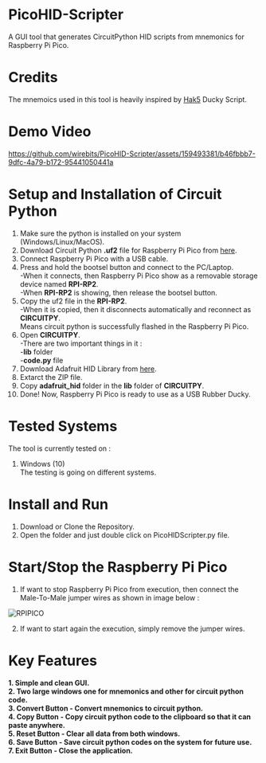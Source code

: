 # PicoHID-Scripter
A GUI tool that generates CircuitPython HID scripts from mnemonics for Raspberry Pi Pico.

# Credits
The mnemoics used in this tool is heavily inspired by <a href="https://github.com/hak5">Hak5</a> Ducky Script.<br>

# Demo Video

https://github.com/wirebits/PicoHID-Scripter/assets/159493381/b46fbbb7-9dfc-4a79-b172-95441050441a

# Setup and Installation of Circuit Python
1. Make sure the python is installed on your system (Windows/Linux/MacOS).<br>
2. Download Circuit Python <b>.uf2</b> file for Raspberry Pi Pico from <a href="https://downloads.circuitpython.org/bin/raspberry_pi_pico/en_US/adafruit-circuitpython-raspberry_pi_pico-en_US-8.2.10.uf2">here</a>.<br>
3. Connect Raspberry Pi Pico with a USB cable.<br>
4. Press and hold the bootsel button and connect to the PC/Laptop.<br>
-When it connects, then Raspberry Pi Pico show as a removable storage device named <b>RPI-RP2</b>.<br>
-When <b>RPI-RP2</b> is showing, then release the bootsel button.<br>
5. Copy the uf2 file in the <b>RPI-RP2</b>.<br>
-When it is copied, then it disconnects automatically and reconnect as <b>CIRCUITPY</b>.<br>
Means circuit python is successfully flashed in the Raspberry Pi Pico.
6. Open <b>CIRCUITPY</b>.<br>
-There are two important things in it : <br>
-<b>lib</b> folder<br>
-<b>code.py</b> file<br>
7. Download Adafruit HID Library from <a href="https://github.com/adafruit/Adafruit_CircuitPython_HID/releases/download/6.1.0/adafruit-circuitpython-hid-8.x-mpy-6.1.0.zip">here</a>.<br>
8. Extarct the ZIP file.<br>
9. Copy <b>adafruit_hid</b> folder in the <b>lib</b> folder of <b>CIRCUITPY</b>.<br>
10. Done! Now, Raspberry Pi Pico is ready to use as a USB Rubber Ducky.

# Tested Systems
The tool is currently tested on : <br>
1. Windows (10)<br>
The testing is going on different systems.

# Install and Run
1. Download or Clone the Repository.<br>
2. Open the folder and just double click on PicoHIDScripter.py file.<br>

# Start/Stop the Raspberry Pi Pico
1. If want to stop Raspberry Pi Pico from execution, then connect the Male-To-Male jumper wires as shown in image below : <br>

![RPIPICO](https://github.com/wirebits/PicoHID-Scripter/assets/159493381/1be784c2-cc24-48e0-baa8-d3b94bc7646e)

2. If want to start again the execution, simply remove the jumper wires.
<h1>Key Features</h1>
<b>1. Simple and clean GUI.</b><br>
<b>2. Two large windows one for mnemonics and other for circuit python code.</b><br>
<b>3. Convert Button - Convert mnemonics to circuit python.</b><br>
<b>4. Copy Button - Copy circuit python code to the clipboard so that it can paste anywhere.</b><br>
<b>5. Reset Button - Clear all data from both windows.</b><br>
<b>6. Save Button - Save circuit python codes on the system for future use.</b><br>
<b>7. Exit Button - Close the application.</b><br>
